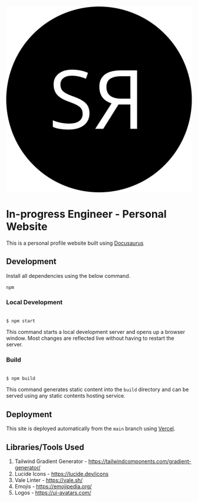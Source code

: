 ![website logo](static/img/icon-light.png)

# In-progress Engineer - Personal Website

This is a personal profile website built using [Docusaurus](https://docusaurus.io/)

## Development

Install all dependencies using the below command.

```shell
npm
```

### Local Development

```

$ npm start

```

This command starts a local development server and opens up a browser window. Most changes are reflected live without having to restart the server.

### Build

```

$ npm build

```

This command generates static content into the `build` directory and can be served using any static contents hosting service.

## Deployment

This site is deployed automatically from the `main` branch using [Vercel](https://vercel.com).

## Libraries/Tools Used

1. Tailwind Gradient Generator - https://tailwindcomponents.com/gradient-generator/
2. Lucide Icons - https://lucide.dev/icons
3. Vale Linter - https://vale.sh/
4. Emojis - https://emojipedia.org/
5. Logos - https://ui-avatars.com/

